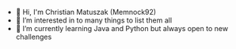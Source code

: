 - 👋 Hi, I'm Christian Matuszak (Memnock92)
- 👀 I’m interested in to many things to list them all
- 🌱 I’m currently learning Java and Python but always open to new challenges

<!---
Memnock92/Memnock92 is a ✨ special ✨ repository because its `README.md` (this file) appears on your GitHub profile.
You can click the Preview link to take a look at your changes.
--->
